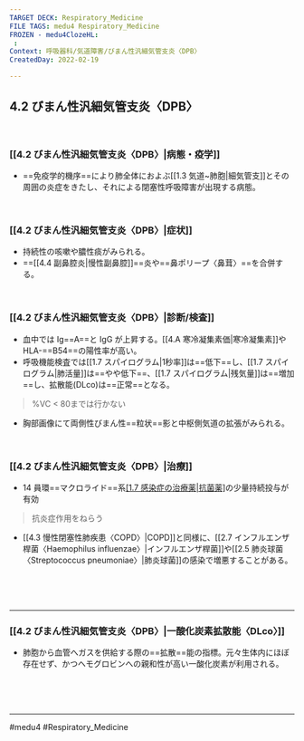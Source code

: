 ```yaml
---
TARGET DECK: Respiratory_Medicine
FILE TAGS: medu4 Respiratory_Medicine
FROZEN - medu4ClozeHL:
 : 
Context: 呼吸器科/気道障害/びまん性汎細気管支炎〈DPB〉
CreatedDay: 2022-02-19

---
```


## 4.2 びまん性汎細気管支炎〈DPB〉

<br>

### [[4.2 びまん性汎細気管支炎〈DPB〉|病態・疫学]]
* ==免疫学的機序==により肺全体におよぶ[[1.3 気道~肺胞|細気管支]]とその周囲の炎症をきたし、それによる閉塞性呼吸障害が出現する病態。
<!--ID: 1659861991108-->


<br>

### [[4.2 びまん性汎細気管支炎〈DPB〉|症状]]
* 持続性の咳嗽や膿性痰がみられる。
* ==[[4.4 副鼻腔炎|慢性副鼻腔]]==炎や==鼻ポリープ〈鼻茸〉==を合併する。
<!--ID: 1645771915192-->


<br>

### [[4.2 びまん性汎細気管支炎〈DPB〉|診断/検査]]
* 血中では Ig==A==と IgG が上昇する。[[4.A 寒冷凝集素価|寒冷凝集素]]や HLA-==B54==の陽性率が高い。 
* 呼吸機能検査では[[1.7 スパイログラム|1秒率]]は==低下==し、[[1.7 スパイログラム|肺活量]]は==やや低下==、[[1.7 スパイログラム|残気量]]は==増加==し、拡散能(DLco)は==正常==となる。
>%VC < 80までは行かない
* 胸部画像にて両側性びまん性==粒状==影と中枢側気道の拡張がみられる。
<!--ID: 1645771915201-->


<br>

### [[4.2 びまん性汎細気管支炎〈DPB〉|治療]]
* 14 員環==マクロライド==系[[1.7 感染症の治療薬|抗菌薬]](エリスロマイシンなど)の少量持続投与が有効
>抗炎症作用をねらう
* [[4.3 慢性閉塞性肺疾患〈COPD〉|COPD]]と同様に、[[2.7 インフルエンザ桿菌〈Haemophilus influenzae〉|インフルエンザ桿菌]]や[[2.5 肺炎球菌〈Streptococcus pneumoniae〉|肺炎球菌]]の感染で増悪することがある。
<!--ID: 1645771915209-->



<br><br><br>

---


### [[4.2 びまん性汎細気管支炎〈DPB〉|一酸化炭素拡散能〈DLco〉]]
* 肺胞から血管へガスを供給する際の==拡散==能の指標。元々生体内にほぼ存在せず、かつヘモグロビンへの親和性が高い一酸化炭素が利用される。
 
<!--ID: 1645771915221-->




<br><br><br>

---
#medu4 #Respiratory_Medicine